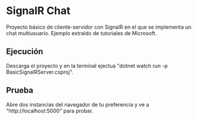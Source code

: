 # SignalR Chat

Proyecto básico de cliente-servidor con SignalR en el que se implementa un chat multiusuario. Ejemplo extraído de tutoriales de Microsoft.

## Ejecución

Descarga el proyecto y en la terminal ejectua "dotnet watch run -p BasicSignalRServer.csproj". 

## Prueba

Abre dos instancias del navegador de tu preferencia y ve a "http://localhost:5000" para probar.


